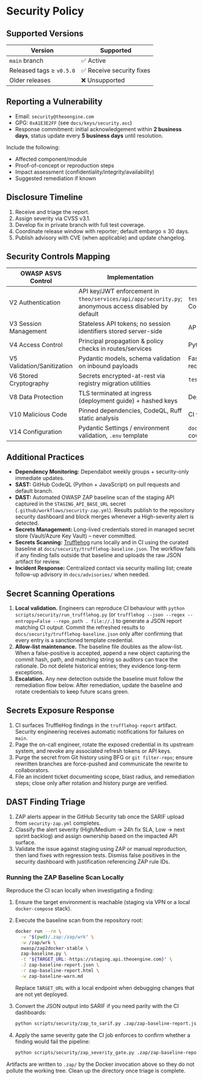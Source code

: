 # Security Policy

## Supported Versions

| Version | Supported |
| --- | --- |
| `main` branch | ✅ Active | 
| Released tags ≥ `v0.5.0` | ✅ Receive security fixes |
| Older releases | ❌ Unsupported |

## Reporting a Vulnerability

- Email: `security@theoengine.com`
- GPG: `0xA1E3E2FF` (see `docs/keys/security.asc`)
- Response commitment: initial acknowledgement within **2 business days**, status update every **5 business days** until resolution.

Include the following:
- Affected component/module
- Proof-of-concept or reproduction steps
- Impact assessment (confidentiality/integrity/availability)
- Suggested remediation if known

## Disclosure Timeline

1. Receive and triage the report.
2. Assign severity via CVSS v3.1.
3. Develop fix in private branch with full test coverage.
4. Coordinate release window with reporter; default embargo ≤ 30 days.
5. Publish advisory with CVE (when applicable) and update changelog.

## Security Controls Mapping

| OWASP ASVS Control | Implementation | Evidence |
| --- | --- | --- |
| V2 Authentication | API key/JWT enforcement in `theo/services/api/app/security.py`; anonymous access disabled by default | `tests/api/test_security.py`, CodeQL auth checks |
| V3 Session Management | Stateless API tokens; no session identifiers stored server-side | API integration tests |
| V4 Access Control | Principal propagation & policy checks in routes/services | Pytest authorization suite |
| V5 Validation/Sanitization | Pydantic models, schema validation on inbound payloads | FastAPI validation, `pytest` request fixtures |
| V6 Stored Cryptography | Secrets encrypted-at-rest via registry migration utilities | `tests/api/test_ai_registry.py` |
| V8 Data Protection | TLS terminated at ingress (deployment guide) + hashed keys | Deployment pipeline doc |
| V10 Malicious Code | Pinned dependencies, CodeQL, Ruff static analysis | CI workflows, SARIF upload |
| V14 Configuration | Pydantic Settings / environment validation, `.env` template | `docs/authentication.md`, coverage tests |

## Additional Practices

- **Dependency Monitoring:** Dependabot weekly groups + security-only immediate updates.
- **SAST:** GitHub CodeQL (Python + JavaScript) on pull requests and default branch.
- **DAST:** Automated OWASP ZAP baseline scan of the staging API captured in the `STAGING_API_BASE_URL` secret (`.github/workflows/security-zap.yml`). Results publish to the repository security dashboard and block merges whenever a High-severity alert is detected.
- **Secrets Management:** Long-lived credentials stored in managed secret store (Vault/Azure Key Vault) – never committed.
- **Secrets Scanning:** [Trufflehog](docs/security/secret-scanning.md) runs locally and in CI using the curated baseline at `docs/security/trufflehog-baseline.json`. The workflow fails if any finding falls outside that baseline and uploads the raw JSON artifact for review.
- **Incident Response:** Centralized contact via security mailing list; create follow-up advisory in `docs/advisories/` when needed.

## Secret Scanning Operations

1. **Local validation.** Engineers can reproduce CI behaviour with `python scripts/security/run_trufflehog.py` (or `trufflehog --json --regex --entropy=False --repo_path . file://.`) to generate a JSON report matching CI output. Commit the refreshed results to `docs/security/trufflehog-baseline.json` only after confirming that every entry is a sanctioned template credential.
2. **Allow-list maintenance.** The baseline file doubles as the allow-list. When a false-positive is accepted, append a new object capturing the commit hash, path, and matching string so auditors can trace the rationale. Do not delete historical entries; they evidence long-term exceptions.
3. **Escalation.** Any new detection outside the baseline must follow the remediation flow below. After remediation, update the baseline and rotate credentials to keep future scans green.

## Secrets Exposure Response

1. CI surfaces TruffleHog findings in the `trufflehog-report` artifact. Security engineering receives automatic notifications for failures on `main`.
2. Page the on-call engineer, rotate the exposed credential in its upstream system, and revoke any associated refresh tokens or API keys.
3. Purge the secret from Git history using BFG or `git filter-repo`; ensure rewritten branches are force-pushed and communicate the rewrite to collaborators.
4. File an incident ticket documenting scope, blast radius, and remediation steps; close only after rotation and history purge are verified.

## DAST Finding Triage

1. ZAP alerts appear in the GitHub Security tab once the SARIF upload from `security-zap.yml` completes.
2. Classify the alert severity (High/Medium -> 24h fix SLA, Low -> next sprint backlog) and assign ownership based on the impacted API surface.
3. Validate the issue against staging using ZAP or manual reproduction, then land fixes with regression tests. Dismiss false positives in the security dashboard with justification referencing ZAP rule IDs.

### Running the ZAP Baseline Scan Locally

Reproduce the CI scan locally when investigating a finding:

1. Ensure the target environment is reachable (staging via VPN or a local `docker-compose` stack).
2. Execute the baseline scan from the repository root:

   ```bash
   docker run --rm \
     -v "$(pwd)/.zap:/zap/wrk" \
     -w /zap/wrk \
     owasp/zap2docker-stable \
     zap-baseline.py \
     -t "${TARGET_URL:-https://staging.api.theoengine.com}" \
     -J zap-baseline-report.json \
     -r zap-baseline-report.html \
     -w zap-baseline-warn.md
   ```

   Replace `TARGET_URL` with a local endpoint when debugging changes that are not yet deployed.
3. Convert the JSON output into SARIF if you need parity with the CI dashboards:

   ```bash
   python scripts/security/zap_to_sarif.py .zap/zap-baseline-report.json .zap/zap-baseline-report.sarif
   ```

4. Apply the same severity gate the CI job enforces to confirm whether a finding would fail the pipeline:

   ```bash
   python scripts/security/zap_severity_gate.py .zap/zap-baseline-report.json --fail-on high
   ```

Artifacts are written to `.zap/` by the Docker invocation above so they do not pollute the working tree. Clean up the directory once triage is complete.
